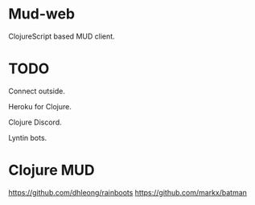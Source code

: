 # Mud-web

ClojureScript based MUD client.

# TODO

Connect outside.

Heroku for Clojure.

Clojure Discord.

Lyntin bots.

# Clojure MUD
https://github.com/dhleong/rainboots
https://github.com/markx/batman
